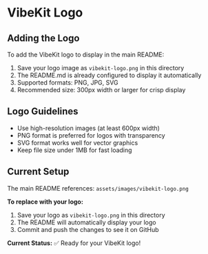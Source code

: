 # VibeKit Logo

## Adding the Logo

To add the VibeKit logo to display in the main README:

1. Save your logo image as `vibekit-logo.png` in this directory
2. The README.md is already configured to display it automatically
3. Supported formats: PNG, JPG, SVG
4. Recommended size: 300px width or larger for crisp display

## Logo Guidelines

- Use high-resolution images (at least 600px width)
- PNG format is preferred for logos with transparency
- SVG format works well for vector graphics
- Keep file size under 1MB for fast loading

## Current Setup

The main README references: `assets/images/vibekit-logo.png`

**To replace with your logo:**
1. Save your logo as `vibekit-logo.png` in this directory
2. The README will automatically display your logo
3. Commit and push the changes to see it on GitHub

**Current Status:** ✅ Ready for your VibeKit logo!
